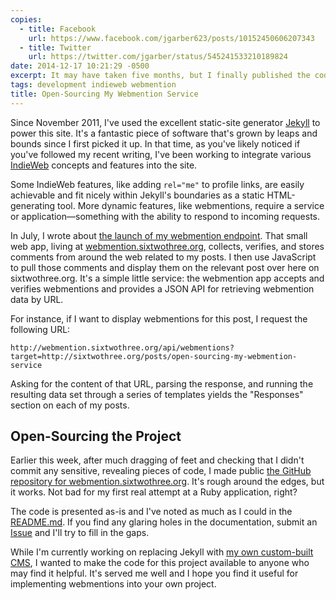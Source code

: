 ```yaml
---
copies:
  - title: Facebook
    url: https://www.facebook.com/jgarber623/posts/10152450606207343
  - title: Twitter
    url: https://twitter.com/jgarber/status/545241533210189824
date: 2014-12-17 10:21:29 -0500
excerpt: It may have taken five months, but I finally published the code behind webmention.sixtwothree.org.
tags: development indieweb webmention
title: Open-Sourcing My Webmention Service
---
```


Since November 2011, I've used the excellent static-site generator [Jekyll](http://jekyllrb.com/) to power this site. It's a fantastic piece of software that's grown by leaps and bounds since I first picked it up. In that time, as you've likely noticed if you've followed my recent writing, I've been working to integrate various [IndieWeb](https://indiewebcamp.com/) concepts and features into the site.

Some IndieWeb features, like adding  `rel="me"` to profile links, are easily achievable and fit nicely within Jekyll's boundaries as a static HTML-generating tool. More dynamic features, like webmentions, require a service or application—something with the ability to respond to incoming requests.

In July, I wrote about [the launch of my webmention endpoint](http://sixtwothree.org/posts/now-accepting-webmentions). That small web app, living at [webmention.sixtwothree.org](http://webmention.sixtwothree.org/), collects, verifies, and stores comments from around the web related to my posts. I then use JavaScript to pull those comments and display them on the relevant post over here on sixtwothree.org. It's a simple little service: the webmention app accepts and verifies webmentions and provides a JSON API for retrieving webmention data by URL.

For instance, if I want to display webmentions for this post, I request the following URL:

```
http://webmention.sixtwothree.org/api/webmentions?target=http://sixtwothree.org/posts/open-sourcing-my-webmention-service
```

Asking for the content of that URL, parsing the response, and running the resulting data set through a series of templates yields the "Responses" section on each of my posts.

## Open-Sourcing the Project

Earlier this week, after much dragging of feet and checking that I didn't commit any sensitive, revealing pieces of code, I made public [the GitHub repository for webmention.sixtwothree.org](https://github.com/jgarber623/webmention.sixtwothree.org). It's rough around the edges, but it works. Not bad for my first real attempt at a Ruby application, right?

The code is presented as-is and I've noted as much as I could in the [README.md](https://github.com/jgarber623/webmention.sixtwothree.org/blob/master/README.md). If you find any glaring holes in the documentation, submit an [Issue](https://github.com/jgarber623/FrancisCMS/issues) and I'll try to fill in the gaps.

While I'm currently working on replacing Jekyll with [my own custom-built CMS](https://github.com/jgarber623/FrancisCMS), I wanted to make the code for this project available to anyone who may find it helpful. It's served me well and I hope you find it useful for implementing webmentions into your own project.

